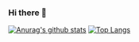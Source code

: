 ### Hi there 👋

[![Anurag's github stats](https://github-readme-stats.vercel.app/api?username=pastre)](https://github.com/pastre) [![Top Langs](https://github-readme-stats.vercel.app/api/top-langs/?username=pastre&layout=compact)](https://github.com/pastre)
